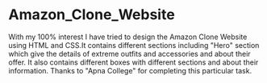 # Amazon_Clone_Website
With my 100% interest I have tried to design the Amazon Clone Website using HTML and CSS.It contains different sections including "Hero" section which give the details of extreme outfits and accessories and about their offer.
It also contains different boxes with different sections and about their information.
Thanks to "Apna College" for completing this particular task.
